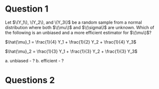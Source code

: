 # Question 1

Let $\(Y_1\), \(Y_2\), and \(Y_3\)$ be a random sample from a normal distribution where both $\(\mu\)$ and $\(\sigma\)$ are unknown. Which of the following is an unbiased and a more efficient estimator for $\(\mu\)$? 

$\hat{\mu}_1 = \frac{1}{4} Y_1 + \frac{1}{2} Y_2 + \frac{1}{4} Y_3$

$\hat{\mu}_2 = \frac{1}{3} Y_1 + \frac{1}{3} Y_2 + \frac{1}{3} Y_3$

a. unbiased - ?
b. efficient - ?

# Questions 2
